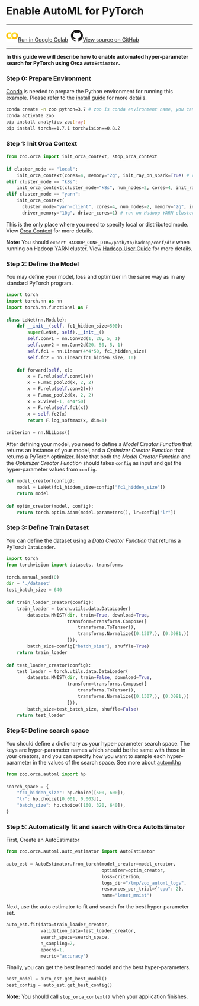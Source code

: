 # Enable AutoML for PyTorch

---

![](../../../../image/colab_logo_32px.png)[Run in Google Colab](https://colab.research.google.com/github/intel-analytics/analytics-zoo/blob/master/docs/docs/colab-notebook/orca/quickstart/autoestimator_pytorch_lenet_mnist.ipynb) &nbsp;![](../../../../image/GitHub-Mark-32px.png)[View source on GitHub](https://github.com/intel-analytics/analytics-zoo/blob/master/docs/docs/colab-notebook/orca/quickstart/autoestimator_pytorch_lenet_mnist.ipynb)

---

**In this guide we will describe how to enable automated hyper-parameter search for PyTorch using Orca `AutoEstimator`.**

### **Step 0: Prepare Environment**

[Conda](https://docs.conda.io/projects/conda/en/latest/user-guide/install/) is needed to prepare the Python environment for running this example. Please refer to the [install guide](../../UserGuide/python.md) for more details.

```bash
conda create -n zoo python=3.7 # zoo is conda environment name, you can use any name you like.
conda activate zoo
pip install analytics-zoo[ray]
pip install torch==1.7.1 torchvision==0.8.2
```

### **Step 1: Init Orca Context**
```python
from zoo.orca import init_orca_context, stop_orca_context

if cluster_mode == "local":
    init_orca_context(cores=4, memory="2g", init_ray_on_spark=True) # run in local mode
elif cluster_mode == "k8s":
    init_orca_context(cluster_mode="k8s", num_nodes=2, cores=4, init_ray_on_spark=True) # run on K8s cluster
elif cluster_mode == "yarn":
    init_orca_context(
      cluster_mode="yarn-client", cores=4, num_nodes=2, memory="2g", init_ray_on_spark=True, 
      driver_memory="10g", driver_cores=1) # run on Hadoop YARN cluster
```

This is the only place where you need to specify local or distributed mode. View [Orca Context](./../Overview/orca-context.md) for more details.

**Note:** You should `export HADOOP_CONF_DIR=/path/to/hadoop/conf/dir` when running on Hadoop YARN cluster. View [Hadoop User Guide](./../../UserGuide/hadoop.md) for more details.

### **Step 2: Define the Model**

You may define your model, loss and optimizer in the same way as in any standard PyTorch program.

```python
import torch
import torch.nn as nn
import torch.nn.functional as F

class LeNet(nn.Module):
    def __init__(self, fc1_hidden_size=500):
        super(LeNet, self).__init__()
        self.conv1 = nn.Conv2d(1, 20, 5, 1)
        self.conv2 = nn.Conv2d(20, 50, 5, 1)
        self.fc1 = nn.Linear(4*4*50, fc1_hidden_size)
        self.fc2 = nn.Linear(fc1_hidden_size, 10)

    def forward(self, x):
        x = F.relu(self.conv1(x))
        x = F.max_pool2d(x, 2, 2)
        x = F.relu(self.conv2(x))
        x = F.max_pool2d(x, 2, 2)
        x = x.view(-1, 4*4*50)
        x = F.relu(self.fc1(x))
        x = self.fc2(x)
        return F.log_softmax(x, dim=1)

criterion = nn.NLLLoss()
```
After defining your model, you need to define a *Model Creator Function* that returns an instance of your model, and a *Optimizer Creator Function* that returns a PyTorch optimizer. Note that both the *Model Creator Function* and the *Optimizer Creator Function* should takes `config` as input and get the hyper-parameter values from `config`.

```python
def model_creator(config):
    model = LeNet(fc1_hidden_size=config["fc1_hidden_size"])
    return model

def optim_creator(model, config):
    return torch.optim.Adam(model.parameters(), lr=config["lr"])
```

### **Step 3: Define Train Dataset**

You can define the dataset using a *Data Creator Function* that returns a PyTorch `DataLoader`.

```python
import torch
from torchvision import datasets, transforms

torch.manual_seed(0)
dir = './dataset'
test_batch_size = 640

def train_loader_creator(config):
    train_loader = torch.utils.data.DataLoader(
        datasets.MNIST(dir, train=True, download=True,
                       transform=transforms.Compose([
                           transforms.ToTensor(),
                           transforms.Normalize((0.1307,), (0.3081,))
                       ])),
        batch_size=config["batch_size"], shuffle=True)
    return train_loader

def test_loader_creator(config):
    test_loader = torch.utils.data.DataLoader(
        datasets.MNIST(dir, train=False, download=True,
                       transform=transforms.Compose([
                           transforms.ToTensor(),
                           transforms.Normalize((0.1307,), (0.3081,))
                       ])),
        batch_size=test_batch_size, shuffle=False)
    return test_loader
```

### **Step 5: Define search space**
You should define a dictionary as your hyper-parameter search space. The keys are hyper-parameter names which should be the same with those in your creators, and you can specify how you want to sample each hyper-parameter in the values of the search space. See more about [automl.hp](https://analytics-zoo.readthedocs.io/en/latest/doc/PythonAPI/AutoML/automl.html#orca-automl-hp)

```python
from zoo.orca.automl import hp

search_space = {
    "fc1_hidden_size": hp.choice([500, 600]),
    "lr": hp.choice([0.001, 0.003]),
    "batch_size": hp.choice([160, 320, 640]),
}
```

### **Step 5: Automatically fit and search with Orca AutoEstimator**

First, Create an AutoEstimator

```python
from zoo.orca.automl.auto_estimator import AutoEstimator

auto_est = AutoEstimator.from_torch(model_creator=model_creator,
                                    optimizer=optim_creator,
                                    loss=criterion,
                                    logs_dir="/tmp/zoo_automl_logs",
                                    resources_per_trial={"cpu": 2},
                                    name="lenet_mnist")
```

Next, use the auto estimator to fit and search for the best hyper-parameter set.

```python
auto_est.fit(data=train_loader_creator,
             validation_data=test_loader_creator,
             search_space=search_space,
             n_sampling=2,
             epochs=1,
             metric="accuracy")
```

Finally, you can get the best learned model and the best hyper-parameters.

```python
best_model = auto_est.get_best_model()
best_config = auto_est.get_best_config()
```

**Note:** You should call `stop_orca_context()` when your application finishes.
